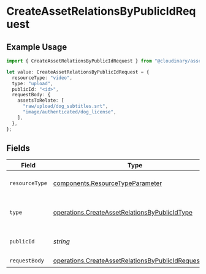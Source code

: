 # CreateAssetRelationsByPublicIdRequest

## Example Usage

```typescript
import { CreateAssetRelationsByPublicIdRequest } from "@cloudinary/assets/models/operations";

let value: CreateAssetRelationsByPublicIdRequest = {
  resourceType: "video",
  type: "upload",
  publicId: "<id>",
  requestBody: {
    assetsToRelate: [
      "raw/upload/dog_subtitles.srt",
      "image/authenticated/dog_license",
    ],
  },
};
```

## Fields

| Field                                                                                                                        | Type                                                                                                                         | Required                                                                                                                     | Description                                                                                                                  |
| ---------------------------------------------------------------------------------------------------------------------------- | ---------------------------------------------------------------------------------------------------------------------------- | ---------------------------------------------------------------------------------------------------------------------------- | ---------------------------------------------------------------------------------------------------------------------------- |
| `resourceType`                                                                                                               | [components.ResourceTypeParameter](../../models/components/resourcetypeparameter.md)                                         | :heavy_check_mark:                                                                                                           | The type the of asset.                                                                                                       |
| `type`                                                                                                                       | [operations.CreateAssetRelationsByPublicIdType](../../models/operations/createassetrelationsbypublicidtype.md)               | :heavy_check_mark:                                                                                                           | The delivery type of the asset.                                                                                              |
| `publicId`                                                                                                                   | *string*                                                                                                                     | :heavy_check_mark:                                                                                                           | The public ID of the asset.                                                                                                  |
| `requestBody`                                                                                                                | [operations.CreateAssetRelationsByPublicIdRequestBody](../../models/operations/createassetrelationsbypublicidrequestbody.md) | :heavy_check_mark:                                                                                                           | N/A                                                                                                                          |